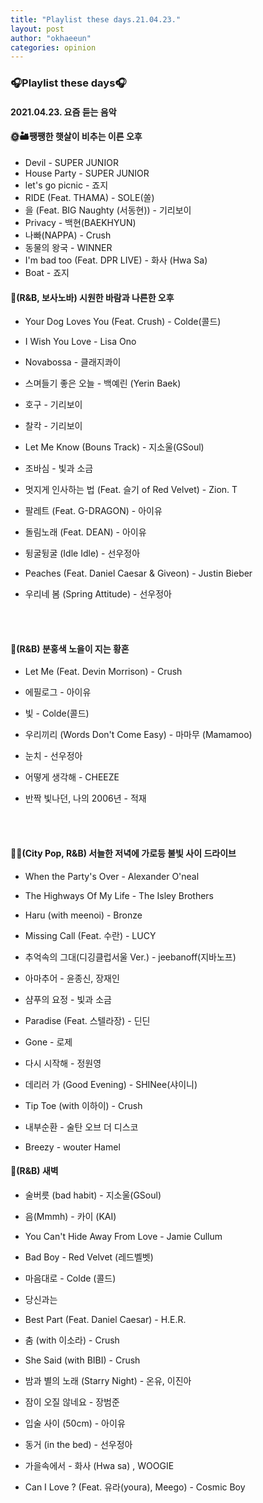 ```yaml
---
title: "Playlist these days.21.04.23."
layout: post
author: "okhaeeun"
categories: opinion
---
```


### 🎧Playlist these days🎧

#### 2021.04.23. 요즘 듣는 음악



#### **🌞🏜️쨍쨍한 햇살이 비추는 이른 오후**

- Devil - SUPER JUNIOR
- House Party - SUPER JUNIOR
- let's go picnic - 죠지
- RIDE (Feat. THAMA) - SOLE(쏠)
- 을 (Feat. BIG Naughty (서동현)) - 기리보이
- Privacy - 백현(BAEKHYUN)
- 나빠(NAPPA) - Crush
- 동물의 왕국 - WINNER
- I'm bad too (Feat. DPR LIVE) - 화사 (Hwa Sa)
- Boat - 죠지



#### **🌺(R&B, 보사노바) 시원한 바람과 나른한 오후**

- Your Dog Loves You (Feat. Crush) - Colde(콜드)
- I Wish You Love - Lisa Ono
- Novabossa - 클래지콰이

- 스며들기 좋은 오늘 - 백예린 (Yerin Baek)
- 호구 - 기리보이
- 찰칵 - 기리보이
- Let Me Know (Bouns Track) - 지소울(GSoul)

- 조바심 - 빛과 소금

- 멋지게 인사하는 법 (Feat. 슬기 of Red Velvet) - Zion. T

- 팔레트 (Feat. G-DRAGON) - 아이유

- 돌림노래 (Feat. DEAN) - 아이유

- 뒹굴뒹굴 (Idle Idle) - 선우정아

- Peaches (Feat. Daniel Caesar & Giveon) - Justin Bieber

- 우리네 봄 (Spring Attitude) - 선우정아

  <br><br>

  

#### **🌆(R&B) 분홍색 노을이 지는 황혼**

- Let Me (Feat. Devin Morrison) - Crush

- 에필로그 - 아이유
- 빛 - Colde(콜드)
- 우리끼리 (Words Don't Come Easy) - 마마무 (Mamamoo)
- 눈치 - 선우정아
- 어떻게 생각해 - CHEEZE
- 반짝 빛나던, 나의 2006년 - 적재

<br><br>

#### **🌇🚗(City Pop, R&B) 서늘한 저녁에 가로등 불빛 사이 드라이브**

- When the Party's Over - Alexander O'neal

- The Highways Of My Life - The Isley Brothers
- Haru (with meenoi) - Bronze
- Missing Call (Feat. 수란) - LUCY
- 추억속의 그대(디깅클럽서울 Ver.) - jeebanoff(지바노프)
- 아마추어 - 윤종신, 장재인
- 샴푸의 요정 - 빛과 소금
- Paradise (Feat. 스텔라장) - 딘딘
- Gone - 로제
- 다시 시작해 - 정원영
- 데리러 가 (Good Evening) - SHINee(샤이니)
- Tip Toe (with 이하이) - Crush
- 내부순환 - 술탄 오브 더 디스코
- Breezy - wouter Hamel



#### **🌛(R&B) 새벽**

- 술버릇 (bad habit) - 지소울(GSoul)
- 음(Mmmh) - 카이 (KAI)
- You Can't Hide Away From Love - Jamie Cullum
- Bad Boy - Red Velvet (레드벨벳)
- 마음대로 - Colde (콜드)
- 당신과는 
- Best Part (Feat. Daniel Caesar) - H.E.R.
- 춤 (with 이소라) - Crush
- She Said (with BIBI) - Crush
- 밤과 별의 노래 (Starry Night) - 온유, 이진아
- 잠이 오질 않네요 - 장범준
- 입술 사이 (50cm) - 아이유
- 동거 (in the bed) - 선우정아

- 가을속에서 - 화사 (Hwa sa) , WOOGIE
- Can I Love ? (Feat. 유라(youra), Meego) - Cosmic Boy


